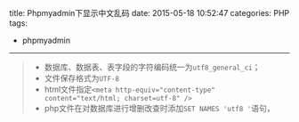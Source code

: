 title: Phpmyadmin下显示中文乱码 
date: 2015-05-18 10:52:47
categories:  PHP 
tags:
- phpmyadmin
---

>* 数据库、数据表、表字段的字符编码统一为`utf8_general_ci`；
>* 文件保存格式为`UTF-8`
>* html文件指定`<meta http-equiv="content-type" content="text/html; charset=utf-8" /> `
>* php文件在对数据库进行增删改查时添加`SET NAMES 'utf8 '`语句，